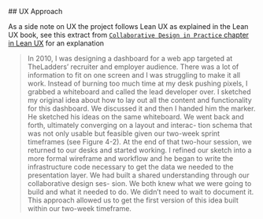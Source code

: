 ## UX Approach

As a side note on UX the project follows Lean UX as explained in the Lean UX book, see this extract from [`Collaborative Design in Practice` chapter in Lean UX](https://www.oreilly.com/library/view/lean-ux/9781449366834/ch04.html) for an explanation

>In 2010, I was designing a dashboard for a web app targeted at TheLadders’ recruiter and employer audience. There was a lot of information to fit on one screen and I was struggling to make it all work. Instead of burning too much time at my desk pushing pixels, I grabbed a whiteboard and called the lead developer over. I sketched my original idea about how to lay out all the content and functionality for this dashboard. We discussed it and then I handed him the marker. He sketched his ideas on the same whiteboard. We went back and forth, ultimately converging on a layout and interac- tion schema that was not only usable but feasible given our two-week sprint timeframes (see Figure 4-2). At the end of that two-hour session, we returned to our desks and started working. I refined our sketch into a more formal wireframe and workflow and he began to write the infrastructure code necessary to get the data we needed to the presentation layer.
> We had built a shared understanding through our collaborative design ses- sion. We both knew what we were going to build and what it needed to do. We didn’t need to wait to document it. This approach allowed us to get the first version of this idea built within our two-week timeframe.